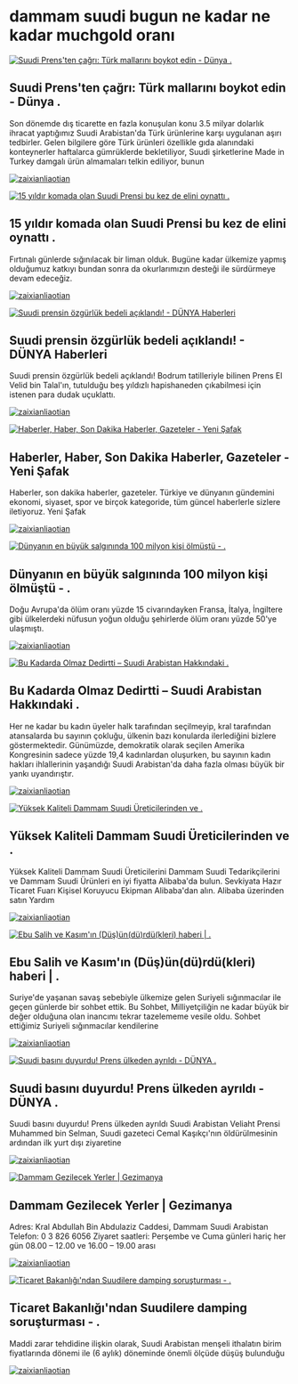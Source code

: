 # dammam suudi bugun ne kadar ne kadar muchgold oranı
<a href="https://mnn.zoosnet.net/LR/Chatpre.aspx?id=MNN94995150&p=https://topgrinding.com/" target="_blank">![Suudi Prens'ten çağrı: Türk mallarını boykot edin - Dünya .](https://github.com/technlg/images/blob/main/54.jpg)</a>
## Suudi Prens'ten çağrı: Türk mallarını boykot edin - Dünya .
Son dönemde dış ticarette en fazla konuşulan konu 3.5 milyar dolarlık ihracat yaptığımız Suudi Arabistan'da Türk ürünlerine karşı uygulanan aşırı tedbirler. Gelen bilgilere göre Türk ürünleri özellikle gıda alanındaki konteynerler haftalarca gümrüklerde bekletiliyor, Suudi şirketlerine Made in Turkey damgalı ürün almamaları telkin ediliyor, bunun 
<a href="https://mnn.zoosnet.net/LR/Chatpre.aspx?id=MNN94995150&p=https://topgrinding.com/" target="_blank"><img src="https://github.com/technlg/images/raw/main/chat11.jpg" alt="zaixianliaotian"/></a><a href="//whatsapp.shibangsoft.com/WhatsApp.php" ><img src="https://github.com/technlg/images/raw/main/chat11.png" alt=""></a>
<a href="https://mnn.zoosnet.net/LR/Chatpre.aspx?id=MNN94995150&p=https://topgrinding.com/" target="_blank">![15 yıldır komada olan Suudi Prensi bu kez de elini oynattı .](https://github.com/technlg/images/blob/main/2.jpg)</a>
## 15 yıldır komada olan Suudi Prensi bu kez de elini oynattı .
Fırtınalı günlerde sığınılacak bir liman olduk. Bugüne kadar ülkemize yapmış olduğumuz katkıyı bundan sonra da okurlarımızın desteği ile sürdürmeye devam edeceğiz.
<a href="https://mnn.zoosnet.net/LR/Chatpre.aspx?id=MNN94995150&p=https://topgrinding.com/" target="_blank"><img src="https://github.com/technlg/images/raw/main/chat11.jpg" alt="zaixianliaotian"/></a><a href="//whatsapp.shibangsoft.com/WhatsApp.php" ><img src="https://github.com/technlg/images/raw/main/chat11.png" alt=""></a>
<a href="https://mnn.zoosnet.net/LR/Chatpre.aspx?id=MNN94995150&p=https://topgrinding.com/" target="_blank">![Suudi prensin özgürlük bedeli açıklandı! - DÜNYA Haberleri](https://github.com/technlg/images/blob/main/23.jpg)</a>
## Suudi prensin özgürlük bedeli açıklandı! - DÜNYA Haberleri
Suudi prensin özgürlük bedeli açıklandı! Bodrum tatilleriyle bilinen Prens El Velid bin Talal'ın, tutulduğu beş yıldızlı hapishaneden çıkabilmesi için istenen para dudak uçuklattı.
<a href="https://mnn.zoosnet.net/LR/Chatpre.aspx?id=MNN94995150&p=https://topgrinding.com/" target="_blank"><img src="https://github.com/technlg/images/raw/main/chat11.jpg" alt="zaixianliaotian"/></a><a href="//whatsapp.shibangsoft.com/WhatsApp.php" ><img src="https://github.com/technlg/images/raw/main/chat11.png" alt=""></a>
<a href="https://mnn.zoosnet.net/LR/Chatpre.aspx?id=MNN94995150&p=https://topgrinding.com/" target="_blank">![Haberler, Haber, Son Dakika Haberler, Gazeteler - Yeni Şafak](https://github.com/technlg/images/blob/main/26.jpg)</a>
## Haberler, Haber, Son Dakika Haberler, Gazeteler - Yeni Şafak
Haberler, son dakika haberler, gazeteler. Türkiye ve dünyanın gündemini ekonomi, siyaset, spor ve birçok kategoride, tüm güncel haberlerle sizlere iletiyoruz. Yeni Şafak
<a href="https://mnn.zoosnet.net/LR/Chatpre.aspx?id=MNN94995150&p=https://topgrinding.com/" target="_blank"><img src="https://github.com/technlg/images/raw/main/chat11.jpg" alt="zaixianliaotian"/></a><a href="//whatsapp.shibangsoft.com/WhatsApp.php" ><img src="https://github.com/technlg/images/raw/main/chat11.png" alt=""></a>
<a href="https://mnn.zoosnet.net/LR/Chatpre.aspx?id=MNN94995150&p=https://topgrinding.com/" target="_blank">![Dünyanın en büyük salgınında 100 milyon kişi ölmüştü - .](https://github.com/technlg/images/blob/main/3.jpg)</a>
## Dünyanın en büyük salgınında 100 milyon kişi ölmüştü - .
Doğu Avrupa'da ölüm oranı yüzde 15 civarındayken Fransa, İtalya, İngiltere gibi ülkelerdeki nüfusun yoğun olduğu şehirlerde ölüm oranı yüzde 50'ye ulaşmıştı.
<a href="https://mnn.zoosnet.net/LR/Chatpre.aspx?id=MNN94995150&p=https://topgrinding.com/" target="_blank"><img src="https://github.com/technlg/images/raw/main/chat11.jpg" alt="zaixianliaotian"/></a><a href="//whatsapp.shibangsoft.com/WhatsApp.php" ><img src="https://github.com/technlg/images/raw/main/chat11.png" alt=""></a>
<a href="https://mnn.zoosnet.net/LR/Chatpre.aspx?id=MNN94995150&p=https://topgrinding.com/" target="_blank">![Bu Kadarda Olmaz Dedirtti – Suudi Arabistan Hakkındaki .](https://github.com/technlg/images/blob/main/45.jpg)</a>
## Bu Kadarda Olmaz Dedirtti – Suudi Arabistan Hakkındaki .
Her ne kadar bu kadın üyeler halk tarafından seçilmeyip, kral tarafından atansalarda bu sayının çokluğu, ülkenin bazı konularda ilerlediğini bizlere göstermektedir. Günümüzde, demokratik olarak seçilen Amerika Kongresinin sadece yüzde 19,4 kadınlardan oluşurken, bu sayının kadın hakları ihlallerinin yaşandığı Suudi Arabistan'da daha fazla olması büyük bir yankı uyandırıştır.
<a href="https://mnn.zoosnet.net/LR/Chatpre.aspx?id=MNN94995150&p=https://topgrinding.com/" target="_blank"><img src="https://github.com/technlg/images/raw/main/chat11.jpg" alt="zaixianliaotian"/></a><a href="//whatsapp.shibangsoft.com/WhatsApp.php" ><img src="https://github.com/technlg/images/raw/main/chat11.png" alt=""></a>
<a href="https://mnn.zoosnet.net/LR/Chatpre.aspx?id=MNN94995150&p=https://topgrinding.com/" target="_blank">![Yüksek Kaliteli Dammam Suudi Üreticilerinden ve .](https://github.com/technlg/images/blob/main/13.jpg)</a>
## Yüksek Kaliteli Dammam Suudi Üreticilerinden ve .
Yüksek Kaliteli Dammam Suudi Üreticilerini Dammam Suudi Tedarikçilerini ve Dammam Suudi Ürünleri en iyi fiyatta Alibaba'da bulun. Sevkiyata Hazır Ticaret Fuarı Kişisel Koruyucu Ekipman Alibaba'dan alın. Alibaba üzerinden satın Yardım
<a href="https://mnn.zoosnet.net/LR/Chatpre.aspx?id=MNN94995150&p=https://topgrinding.com/" target="_blank"><img src="https://github.com/technlg/images/raw/main/chat11.jpg" alt="zaixianliaotian"/></a><a href="//whatsapp.shibangsoft.com/WhatsApp.php" ><img src="https://github.com/technlg/images/raw/main/chat11.png" alt=""></a>
<a href="https://mnn.zoosnet.net/LR/Chatpre.aspx?id=MNN94995150&p=https://topgrinding.com/" target="_blank">![Ebu Salih ve Kasım'ın (Düş)ün(dü)rdü(kleri) haberi | .](https://github.com/technlg/images/blob/main/20.jpg)</a>
## Ebu Salih ve Kasım'ın (Düş)ün(dü)rdü(kleri) haberi | .
Suriye'de yaşanan savaş sebebiyle ülkemize gelen Suriyeli sığınmacılar ile geçen günlerde bir sohbet ettik. Bu Sohbet, Milliyetçiliğin ne kadar büyük bir değer olduğuna olan inancımı tekrar tazelememe vesile oldu. Sohbet ettiğimiz Suriyeli sığınmacılar kendilerine 
<a href="https://mnn.zoosnet.net/LR/Chatpre.aspx?id=MNN94995150&p=https://topgrinding.com/" target="_blank"><img src="https://github.com/technlg/images/raw/main/chat11.jpg" alt="zaixianliaotian"/></a><a href="//whatsapp.shibangsoft.com/WhatsApp.php" ><img src="https://github.com/technlg/images/raw/main/chat11.png" alt=""></a>
<a href="https://mnn.zoosnet.net/LR/Chatpre.aspx?id=MNN94995150&p=https://topgrinding.com/" target="_blank">![Suudi basını duyurdu! Prens ülkeden ayrıldı - DÜNYA .](https://github.com/technlg/images/blob/main/14.jpg)</a>
## Suudi basını duyurdu! Prens ülkeden ayrıldı - DÜNYA .
Suudi basını duyurdu! Prens ülkeden ayrıldı Suudi Arabistan Veliaht Prensi Muhammed bin Selman, Suudi gazeteci Cemal Kaşıkçı'nın öldürülmesinin ardından ilk yurt dışı ziyaretine 
<a href="https://mnn.zoosnet.net/LR/Chatpre.aspx?id=MNN94995150&p=https://topgrinding.com/" target="_blank"><img src="https://github.com/technlg/images/raw/main/chat11.jpg" alt="zaixianliaotian"/></a><a href="//whatsapp.shibangsoft.com/WhatsApp.php" ><img src="https://github.com/technlg/images/raw/main/chat11.png" alt=""></a>
<a href="https://mnn.zoosnet.net/LR/Chatpre.aspx?id=MNN94995150&p=https://topgrinding.com/" target="_blank">![Dammam Gezilecek Yerler | Gezimanya](https://github.com/technlg/images/blob/main/28.jpg)</a>
## Dammam Gezilecek Yerler | Gezimanya
Adres: Kral Abdullah Bin Abdulaziz Caddesi, Dammam Suudi Arabistan Telefon: 0 3 826 6056 Ziyaret saatleri: Perşembe ve Cuma günleri hariç her gün 08.00 – 12.00 ve 16.00 – 19.00 arası
<a href="https://mnn.zoosnet.net/LR/Chatpre.aspx?id=MNN94995150&p=https://topgrinding.com/" target="_blank"><img src="https://github.com/technlg/images/raw/main/chat11.jpg" alt="zaixianliaotian"/></a><a href="//whatsapp.shibangsoft.com/WhatsApp.php" ><img src="https://github.com/technlg/images/raw/main/chat11.png" alt=""></a>
<a href="https://mnn.zoosnet.net/LR/Chatpre.aspx?id=MNN94995150&p=https://topgrinding.com/" target="_blank">![Ticaret Bakanlığı'ndan Suudilere damping soruşturması - .](https://github.com/technlg/images/blob/main/45.jpg)</a>
## Ticaret Bakanlığı'ndan Suudilere damping soruşturması - .
 Maddi zarar tehdidine ilişkin olarak, Suudi Arabistan menşeli ithalatın birim fiyatlarında dönemi ile (6 aylık) döneminde önemli ölçüde düşüş bulunduğu 
<a href="https://mnn.zoosnet.net/LR/Chatpre.aspx?id=MNN94995150&p=https://topgrinding.com/" target="_blank"><img src="https://github.com/technlg/images/raw/main/chat11.jpg" alt="zaixianliaotian"/></a><a href="//whatsapp.shibangsoft.com/WhatsApp.php" ><img src="https://github.com/technlg/images/raw/main/chat11.png" alt=""></a>
